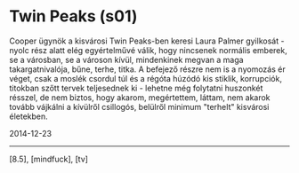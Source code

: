 # Twin Peaks (s01)

Cooper ügynök a kisvárosi Twin Peaks-ben keresi Laura Palmer gyilkosát - nyolc rész alatt elég egyértelművé válik, hogy nincsenek normális emberek, se a városban, se a városon kívül, mindenkinek megvan a maga takargatnivalója, bűne, terhe, titka. A befejező részre nem is a nyomozás ér véget, csak a moslék csordul túl és a régóta húzódó kis stiklik, korrupciók, titokban szőtt tervek teljesednek ki - lehetne még folytatni huszonkét résszel, de nem biztos, hogy akarom, megértettem, láttam, nem akarok tovább vájkálni a kívülről csillogós, belülről minimum "terhelt" kisvárosi életekben.

2014-12-23 

----

[8.5], [mindfuck], [tv]